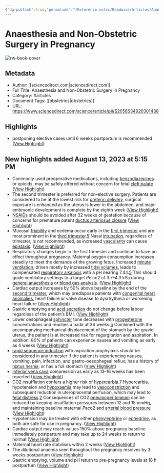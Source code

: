 ```yaml
---
{"dg-publish":true,"permalink":"/Reference notes/Readwise/Articles/Anaesthesia and Non-Obstetric Surgery in Pregnancy/"}
---
```


# Anaesthesia and Non-Obstetric Surgery in Pregnancy

![rw-book-cover](https://ars.els-cdn.com/content/image/1-s2.0-S2058534920X00138-cov150h.gif)

## Metadata
- Author: [[sciencedirect.com\|sciencedirect.com]]
- Full Title: Anaesthesia and Non-Obstetric Surgery in Pregnancy
- Category: #articles
- Document Tags: [[obstetrics\|obstetrics]] 
- URL: https://www.sciencedirect.com/science/article/pii/S2058534920301438

## Highlights
- postponing elective cases until 6 weeks postpartum is recommended ([View Highlight](https://read.readwise.io/read/01gseq28amm321vnt87qhya6v6))
## New highlights added August 13, 2023 at 5:15 PM
- Commonly used preoperative medications, including [benzodiazepines](https://www.sciencedirect.com/topics/medicine-and-dentistry/benzodiazepine) or opioids, may be safely offered without concern for fetal [cleft palate](https://www.sciencedirect.com/topics/medicine-and-dentistry/cleft-palate) ([View Highlight](https://read.readwise.io/read/01gxn7bns798wg0fcph0tq585e))
- The second trimester is preferred for non-elective surgery. Patients are considered to be at the lowest risk for [preterm delivery](https://www.sciencedirect.com/topics/medicine-and-dentistry/premature-labor), surgical exposure is enhanced as the uterus is lower in the abdomen, and major embryonic development is complete by the eighth week ([View Highlight](https://read.readwise.io/read/01gxn7c22wzdak0nq43msbd86k))
- [NSAIDs](https://www.sciencedirect.com/topics/medicine-and-dentistry/nonsteroid-antiinflammatory-agent) should be avoided after 32 weeks of gestation because of concerns for premature patent [ductus arteriosus closure](https://www.sciencedirect.com/topics/medicine-and-dentistry/ductus-arteriosus-obliteration) ([View Highlight](https://read.readwise.io/read/01gxnb98p2jtdmvjnr1pq20vwx))
- Mucosal [friability](https://www.sciencedirect.com/topics/medicine-and-dentistry/friability) and oedema occur early in the [first trimester](https://www.sciencedirect.com/topics/medicine-and-dentistry/first-trimester-pregnancy) and are most prominent in the [third trimester](https://www.sciencedirect.com/topics/medicine-and-dentistry/third-trimester-pregnancy).[5](https://www.sciencedirect.com/science/article/pii/S2058534920301438#bib5) Nasal [intubation](https://www.sciencedirect.com/topics/medicine-and-dentistry/intubation), regardless of trimester, is not recommended, as increased [vascularity](https://www.sciencedirect.com/topics/medicine-and-dentistry/vascularity) can cause [epistaxis](https://www.sciencedirect.com/topics/medicine-and-dentistry/epistaxis). ([View Highlight](https://read.readwise.io/read/01gxnbbaxtmwhkga053wgha8b3))
- Respiratory changes begin in the first trimester and continue to have an effect throughout pregnancy. Maternal oxygen consumption increases steadily to meet the demands of the growing fetus. Increased [minute ventilation](https://www.sciencedirect.com/topics/medicine-and-dentistry/respiratory-minute-volume), driven mostly by increased [tidal volumes](https://www.sciencedirect.com/topics/medicine-and-dentistry/tidal-volume), leads to compensated [respiratory alkalosis](https://www.sciencedirect.com/topics/medicine-and-dentistry/respiratory-alkalosis) with a pH nearing 7.44.[5](https://www.sciencedirect.com/science/article/pii/S2058534920301438#bib5) This should guide ventilatory settings to a target *P*e′co2 of 3.7–4.3 kPa during [general anaesthesia](https://www.sciencedirect.com/topics/medicine-and-dentistry/general-anaesthesia) or [blood gas analysis](https://www.sciencedirect.com/topics/medicine-and-dentistry/blood-gas-analysis). ([View Highlight](https://read.readwise.io/read/01gxnbcrpghm87mravt5gpvjxx))
- Cardiac output increases by 50% above baseline by the end of the [second trimester](https://www.sciencedirect.com/topics/medicine-and-dentistry/second-trimester-pregnancy), which may predispose patients with [congenital heart anomalies](https://www.sciencedirect.com/topics/medicine-and-dentistry/congenital-heart-defect), heart failure or valve disease to dysrhythmia or worsening heart failure ([View Highlight](https://read.readwise.io/read/01gxnbdgjeeddchrx20a33ebga))
- Gastric emptying and [acid secretion](https://www.sciencedirect.com/topics/medicine-and-dentistry/acid-secretion) do not change before labour regardless of the patient’s BMI. ([View Highlight](https://read.readwise.io/read/01gxnbepaq45nka0mc98amx0wd))
- Lower oesophageal [sphincter](https://www.sciencedirect.com/topics/medicine-and-dentistry/sphincter) tone decreases with [progesterone](https://www.sciencedirect.com/topics/medicine-and-dentistry/progesterone) concentrations and reaches a nadir at 36 weeks.[5](https://www.sciencedirect.com/science/article/pii/S2058534920301438#bib5) Combined with the accompanying mechanical displacement of the stomach by the gravid uterus, the patient is at increased risk for regurgitation and aspiration. In addition, 80% of patients can experience nausea and vomiting as early as 4 weeks ([View Highlight](https://read.readwise.io/read/01gxnbfmsmcxbrwhrht7428m1x))
- [rapid sequence induction](https://www.sciencedirect.com/topics/medicine-and-dentistry/rapid-sequence-induction) with aspiration prophylaxis should be considered in any trimester if the patient is experiencing nausea, vomiting, pain, infection, and gastro-oesophageal reflux; has a history of [hiatus hernia](https://www.sciencedirect.com/topics/medicine-and-dentistry/hiatus-hernia); or has a full stomach ([View Highlight](https://read.readwise.io/read/01gxnbg3b0tt5zfs4ecgqn7g0z))
- [Inferior vena cava](https://www.sciencedirect.com/topics/medicine-and-dentistry/inferior-vena-cava) compression as early as 13–16 weeks has been reported ([View Highlight](https://read.readwise.io/read/01gxnbh5qzd571jnq4qks67am3))
- CO2 insufflation confers a higher risk of [hypercarbia](https://www.sciencedirect.com/topics/medicine-and-dentistry/hypercapnia).[7](https://www.sciencedirect.com/science/article/pii/S2058534920301438#bib7) Hypercarbia, hypotension and [hypoxaemia](https://www.sciencedirect.com/topics/medicine-and-dentistry/hypoxemia) may lead to [vasoconstriction](https://www.sciencedirect.com/topics/medicine-and-dentistry/vasoconstriction) and subsequent reduction in uteroplacental perfusion, which may lead to [fetal distress](https://www.sciencedirect.com/topics/medicine-and-dentistry/fetus-distress).[2](https://www.sciencedirect.com/science/article/pii/S2058534920301438#bib2) Consequences of CO2 [pneumoperitoneum](https://www.sciencedirect.com/topics/medicine-and-dentistry/pneumoperitoneum) can be reduced by keeping insufflation pressures between 12 and 15 mmHg, and maintaining baseline maternal *P*aco2 and [arterial blood pressure](https://www.sciencedirect.com/topics/medicine-and-dentistry/arterial-pressure) ([View Highlight](https://read.readwise.io/read/01gxnbk0qvg5k8d0apzevawrmf))
- Hypotension may be treated with either [phenylephrine](https://www.sciencedirect.com/topics/medicine-and-dentistry/phenylephrine) or [ephedrine](https://www.sciencedirect.com/topics/medicine-and-dentistry/ephedrine), as both are safe for use in pregnancy. ([View Highlight](https://read.readwise.io/read/01gxnbk51p1j1dpkga4tsnvwtq))
- Cardiac output may reach values 150% above pregnancy baseline immediately postpartum and may take up to 24 weeks to return to normal ([View Highlight](https://read.readwise.io/read/01gxnpt70bvxw4qr40456n2xhm))
- Maternal heart rate stabilises within 2 weeks ([View Highlight](https://read.readwise.io/read/01gxnptcf55g2s9g6z803vhkfm))
- The dilutional anaemia seen throughout the pregnancy resolves by 3 weeks postpartum ([View Highlight](https://read.readwise.io/read/01gxnpthr7h4jvpjjrbfpq2cme))
- Gastric emptying, volume and pH return to pre-pregnancy levels at 18 h postpartum ([View Highlight](https://read.readwise.io/read/01gxnptn0fvjwsk36j7y4dd4ar))
